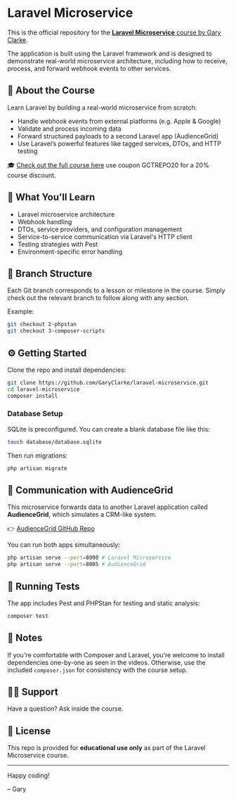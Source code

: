 # Laravel Microservice

This is the official repository for the [**Laravel Microservice** course by Gary Clarke](https://www.garyclarke.tech/p/laravel-microservice).

The application is built using the Laravel framework and is designed to demonstrate real-world microservice architecture, including how to receive, process, and forward webhook events to other services.

## 🚀 About the Course

Learn Laravel by building a real-world microservice from scratch:

- Handle webhook events from external platforms (e.g. Apple & Google)
- Validate and process incoming data
- Forward structured payloads to a second Laravel app (AudienceGrid)
- Use Laravel’s powerful features like tagged services, DTOs, and HTTP testing

🎓 [Check out the full course here](https://www.garyclarke.tech/p/laravel-microservice) use coupon GCTREPO20 for a 20% course discount.

## 🧠 What You'll Learn

- Laravel microservice architecture
- Webhook handling
- DTOs, service providers, and configuration management
- Service-to-service communication via Laravel's HTTP client
- Testing strategies with Pest
- Environment-specific error handling

## 🌱 Branch Structure

Each Git branch corresponds to a lesson or milestone in the course. Simply check out the relevant branch to follow along with any section.

Example:
```bash
git checkout 2-phpstan
git checkout 3-composer-scripts
```

## ⚙️ Getting Started

Clone the repo and install dependencies:

```bash
git clone https://github.com/GaryClarke/laravel-microservice.git
cd laravel-microservice
composer install
```

### Database Setup

SQLite is preconfigured. You can create a blank database file like this:

```bash
touch database/database.sqlite
```

Then run migrations:

```bash
php artisan migrate
```

## 🔗 Communication with AudienceGrid

This microservice forwards data to another Laravel application called **AudienceGrid**, which simulates a CRM-like system.

👉 [AudienceGrid GitHub Repo](https://github.com/GaryClarke/audiencegrid)

You can run both apps simultaneously:
```bash
php artisan serve --port=8000 # Laravel Microservice
php artisan serve --port=8005 # AudienceGrid
```

## 🧪 Running Tests

The app includes Pest and PHPStan for testing and static analysis:

```bash
composer test
```

## 📌 Notes

If you're comfortable with Composer and Laravel, you’re welcome to install dependencies one-by-one as seen in the videos. Otherwise, use the included `composer.json` for consistency with the course setup.

## 🧑‍🏫 Support

Have a question? Ask inside the course.

## 📄 License

This repo is provided for **educational use only** as part of the Laravel Microservice course.

---

Happy coding!

– Gary
